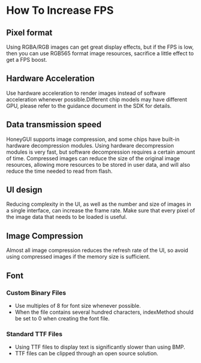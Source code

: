 # How To Increase FPS

## Pixel format

Using RGBA/RGB images can get great display effects, but if the FPS is low, then you can use RGB565 format image resources, sacrifice a little effect to get a FPS boost.

## Hardware Acceleration

Use hardware acceleration to render images instead of software acceleration whenever possible.Different chip models may have different GPU, please refer to the guidance document in the SDK for details.

## Data transmission speed

HoneyGUI supports image compression, and some chips have built-in hardware decompression modules. Using hardware decompression modules is very fast, but software decompression requires a certain amount of time. Compressed images can reduce the size of the original image resources, allowing more resources to be stored in user data, and will also reduce the time needed to read from flash.

## UI design

Reducing complexity in the UI, as well as the number and size of images in a single interface, can increase the frame rate. Make sure that every pixel of the image data that needs to be loaded is useful.

## Image Compression

Almost all image compression reduces the refresh rate of the UI, so avoid using compressed images if the memory size is sufficient.

## Font

### Custom Binary Files

* Use multiples of 8 for font size whenever possible.
* When the file contains several hundred characters, indexMethod should be set to 0 when creating the font file.

### Standard TTF Files

* Using TTF files to display text is significantly slower than using BMP.
* TTF files can be clipped through an open source solution.
